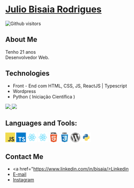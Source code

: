  # <a href=https://www.linkedin.com/in/bisaia/>Julio Bisaia Rodrigues</a>
 
 
![Github visitors](https://komarev.com/ghpvc/?username=jbrodrigues&color=7159c0&style=flat-square)
## About Me
Tenho 21 anos
<br>
Desenvolvedor Web.

## Technologies
- Front - End com HTML, CSS, JS, ReactJS | Typescript 
- Wordpress
- Python ( Iniciação Científica )

<a href="https://github.com/bittenks" target="_blank">
 <img height="160em" src="https://github-readme-stats-eight-theta.vercel.app/api?username=jbrodrigues&show_icons=true&theme=dracula&include_all_commits=true&count_private=true"/>
  <img height="160em" src="https://github-readme-stats-eight-theta.vercel.app/api/top-langs/?username=jbrodrigues&layout=compact&langs_count=8&theme=dracula"/>
 <a/>
 
 <br/>
 
 ## Languages and Tools:  

<code><img height="30" src="https://raw.githubusercontent.com/github/explore/80688e429a7d4ef2fca1e82350fe8e3517d3494d/topics/javascript/javascript.png"></code>
<code><img height="30" src="https://raw.githubusercontent.com/github/explore/80688e429a7d4ef2fca1e82350fe8e3517d3494d/topics/typescript/typescript.png"></code>
<code><img height="30" src="https://raw.githubusercontent.com/github/explore/80688e429a7d4ef2fca1e82350fe8e3517d3494d/topics/react/react.png"></code>
<code><img height="30" src="https://raw.githubusercontent.com/github/explore/80688e429a7d4ef2fca1e82350fe8e3517d3494d/topics/react-native/react-native.png"></code>
<code><img height="30" src="https://raw.githubusercontent.com/github/explore/80688e429a7d4ef2fca1e82350fe8e3517d3494d/topics/html/html.png"></code>
<code><img height="30" src="https://raw.githubusercontent.com/github/explore/80688e429a7d4ef2fca1e82350fe8e3517d3494d/topics/css/css.png"></code>
<code><img height="30" src="https://raw.githubusercontent.com/github/explore/80688e429a7d4ef2fca1e82350fe8e3517d3494d/topics/wordpress/wordpress.png"></code>
<code><img height="30" src="https://raw.githubusercontent.com/github/explore/80688e429a7d4ef2fca1e82350fe8e3517d3494d/topics/python/python.png"></code>


##  Contact Me
- <a href="https://www.linkedin.com/in/bisaia/>Linkedin</a>
- <a href="mailto:juliobisaia@gmail.com">E-mail</a>
- <a href="https://instagram.com/jbrodrigues18">Instagram </a>
</div>
